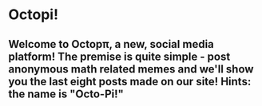 # Octopi!
## Welcome to Octopπ, a new, social media platform! The premise is quite simple - post anonymous math related memes and we'll show you the last eight posts made on our site! Hints: the name is "Octo-Pi!"
